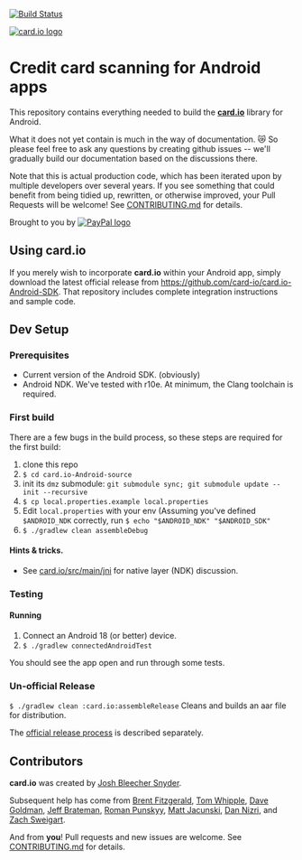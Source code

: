 [![Build Status](https://travis-ci.org/card-io/card.io-Android-source.svg)](https://travis-ci.org/card-io/card.io-Android-source)

[![card.io logo](https://raw.githubusercontent.com/card-io/press-kit/master/card_io_logo_200.png "card.io")](https://www.card.io)

Credit card scanning for Android apps
=====================================

This repository contains everything needed to build the [**card.io**](https://card.io) library for Android.

What it does not yet contain is much in the way of documentation. :crying_cat_face: So please feel free to ask any questions by creating github issues -- we'll gradually build our documentation based on the discussions there.

Note that this is actual production code, which has been iterated upon by multiple developers over several years. If you see something that could benefit from being tidied up, rewritten, or otherwise improved, your Pull Requests will be welcome! See [CONTRIBUTING.md](CONTRIBUTING.md) for details.

Brought to you by
[![PayPal logo](https://raw.githubusercontent.com/card-io/card.io-iOS-source/master/Resources/pp_h_rgb.png)](https://paypal.com/ "PayPal")


Using card.io
-------------

If you merely wish to incorporate **card.io** within your Android app, simply download the latest official release from https://github.com/card-io/card.io-Android-SDK. That repository includes complete integration instructions and sample code.

Dev Setup
---------

### Prerequisites

- Current version of the Android SDK. (obviously)
- Android NDK. We've tested with r10e. At minimum, the Clang toolchain is required.

### First build

There are a few bugs in the build process, so these steps are required for the first build:

1. clone this repo
2. `$ cd card.io-Android-source`
3. init its `dmz` submodule: `git submodule sync; git submodule update --init --recursive`
4. `$ cp local.properties.example local.properties`
5. Edit `local.properties` with your env (Assuming you've defined `$ANDROID_NDK` correctly, run `$ echo "$ANDROID_NDK" "$ANDROID_SDK"`
6. `$ ./gradlew clean assembleDebug`

#### Hints & tricks.
- See [card.io/src/main/jni](card.io/src/main/jni) for native layer (NDK) discussion.

### Testing

#### Running

1. Connect an Android 18 (or better) device.
2. `$ ./gradlew connectedAndroidTest`

You should see the app open and run through some tests.

### Un-official Release

`$ ./gradlew clean :card.io:assembleRelease` Cleans and builds an aar file for distribution.

The [official release process](official-release-process.md) is described separately.

Contributors
------------

**card.io** was created by [Josh Bleecher Snyder](https://github.com/josharian/).

Subsequent help has come from [Brent Fitzgerald](https://github.com/burnto/), [Tom Whipple](https://github.com/tomwhipple), [Dave Goldman](https://github.com/dgoldman-ebay), [Jeff Brateman](https://github.com/braebot), [Roman Punskyy](https://github.com/romk1n), [Matt Jacunski](https://github.com/mattjacunski), [Dan Nizri](https://github.com/dsn5ft), and [Zach Sweigart](https://github.com/zsweigart).

And from **you**! Pull requests and new issues are welcome. See [CONTRIBUTING.md](CONTRIBUTING.md) for details.



